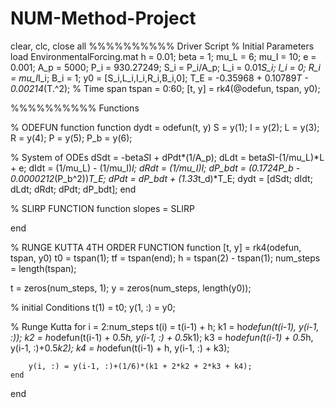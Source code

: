 # NUM-Method-Project
clear, clc, close all
%%%%%%%%%% Driver Script
% Initial Parameters
load EnvironmentalForcing.mat
h = 0.01;
beta = 1;
mu_L = 6; 
mu_I = 10; 
e = 0.001;
A_p = 5000;
P_i = 930.27249;
S_i = P_i/A_p;
L_i = 0.01*S_i;
I_i = 0;
R_i = mu_I*I_i;
B_i = 1;
y0 = [S_i,L_i,I_i,R_i,B_i,0];
T_E = -0.35968 + 0.10789*T - 0.00214*(T.^2);
% Time span
tspan = 0:60;
[t, y] = rk4(@odefun, tspan, y0);



%%%%%%%%%% Functions

% ODEFUN function
function dydt = odefun(t, y)
S = y(1);
I = y(2);
L = y(3);
R = y(4);
P = y(5);
P_b = y(6);

% System of ODEs
dSdt = -beta*S*I + dPdt*(1/A_p);
dLdt = beta*S*I-(1/mu_L)*L + e;
dIdt = (1/mu_L) - (1/mu_I)*I;
dRdt = (1/mu_I)*I;
dP_bdt = (0.1724*P_b - 0.0000212*(P_b^2))*T_E;
dPdt = dP_bdt + (1.33*t_d)*T_E;
dydt = [dSdt; dIdt; dLdt; dRdt; dPdt; dP_bdt];
end

% SLIRP FUNCTION
function slopes = SLIRP

end

% RUNGE KUTTA 4TH ORDER FUNCTION
function [t, y] = rk4(odefun, tspan, y0)
 t0 = tspan(1);
tf = tspan(end);
h = tspan(2) - tspan(1);
num_steps = length(tspan);

t = zeros(num_steps, 1);
y = zeros(num_steps, length(y0));

% initial Conditions
t(1) = t0;
y(1, :) = y0;

% Runge Kutta
    for i = 2:num_steps
        t(i) = t(i-1) + h;
        k1 = h*odefun(t(i-1), y(i-1, :));
        k2 = h*odefun(t(i-1) + 0.5*h, y(i-1, :) + 0.5*k1);
        k3 = h*odefun(t(i-1) + 0.5*h, y(i-1, :)+0.5*k2);
        k4 = h*odefun(t(i-1) + h, y(i-1, :) + k3);
        
        y(i, :) = y(i-1, :)+(1/6)*(k1 + 2*k2 + 2*k3 + k4);
    end
end
